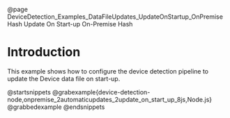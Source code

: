 @page DeviceDetection_Examples_DataFileUpdates_UpdateOnStartup_OnPremiseHash Update On Start-up On-Premise Hash

# Introduction

This example shows how to configure the device detection pipeline to update the Device data file on start-up.

@startsnippets
@grabexample{device-detection-node,onpremise_2automaticupdates_2update_on_start_up_8js,Node.js}
@grabbedexample
@endsnippets
